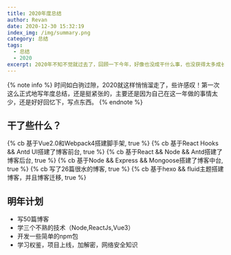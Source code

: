 ```yaml
---
title: 2020年度总结
author: Revan
date: 2020-12-30 15:32:19
index_img: /img/summary.png
category: 总结
tags:
  - 总结
  - 2020
excerpt: 2020年不知不觉就过去了，回顾一下今年，好像也没成干什么事，也没获得太多成长，但不管怎样，还是做个总结吧，-_-||
---
```


{% note info %}
时间如白驹过隙，2020就这样悄悄溜走了，些许感叹！第一次这么正式地写年度总结，还是挺紧张的，主要还是因为自己在这一年做的事情太少，还是好好回忆下，写点东西。
{% endnote %}

## 干了些什么？
{% cb 基于Vue2.0和Webpack4搭建脚手架, true %}
{% cb 基于React Hooks && Antd UI搭建了博客前台, true %}
{% cb 基于React && Node && Antd搭建了博客后台, true %}
{% cb 基于Node && Express && Mongoose搭建了博客中台, true %}
{% cb 写了26篇很水的博客, true %}
{% cb 基于hexo && fluid主题搭建博客，并且博客迁移, true %}

## 明年计划
- 写50篇博客
- 学三个不熟的技术（Node,ReactJs,Vue3）
- 开发一些简单的npm包
- 学习权鉴，项目上线，加解密，网络安全知识

